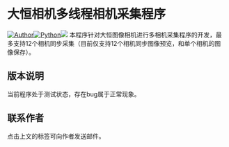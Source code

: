 # 大恒相机多线程相机采集程序
[![Author](https://img.shields.io/badge/Author-Jerrick-blue)](mailto:zhechen0224@outlook.com)[![Python](https://img.shields.io/badge/Python-14354C.svg?logo=python&logoColor=white)](https://www.python.org/)[![](https://img.shields.io/badge/Qt-%23217346.svg?style=flat&logo=Qt&logoColor=white)](https://www.qt.io/download-dev)
本程序针对大恒图像相机进行多相机采集程序的开发，最多支持12个相机同步采集（目前仅支持12个相机同步图像预览，和单个相机的图像保存）。
## 版本说明
当前程序处于测试状态，存在bug属于正常现象。
## 联系作者
点击上文的标签可向作者发送邮件。